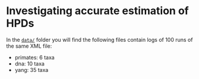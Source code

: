 # Investigating accurate estimation of HPDs

In the [`data/`](https://github.com/maxbiostat/ESS_HPDs/tree/main/data) folder you will find the following files contain logs of 100 runs of the same XML file:
* primates: 6 taxa
* dna: 10 taxa
* yang: 35 taxa

